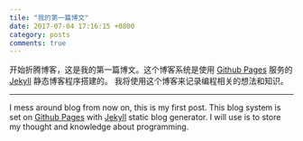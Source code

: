 ```yaml
---
tile: "我的第一篇博文"
date: 2017-07-04 17:16:15 +0800
category: posts
comments: true
---
```

开始折腾博客，这是我的第一篇博文。这个博客系统是使用 [Github Pages][] 服务的 [Jekyll][] 静态博客程序搭建的。
我将使用这个博客来记录编程相关的想法和知识。

---

I mess around blog from now on, this is my first post. This blog system is set on [Github Pages][] with [Jekyll][] static blog generator.
I will use is to store my thought and knowledge about programming.

[Github Pages]: https://pages.github.com/
[Jekyll]: https://jekyllrb.com/
